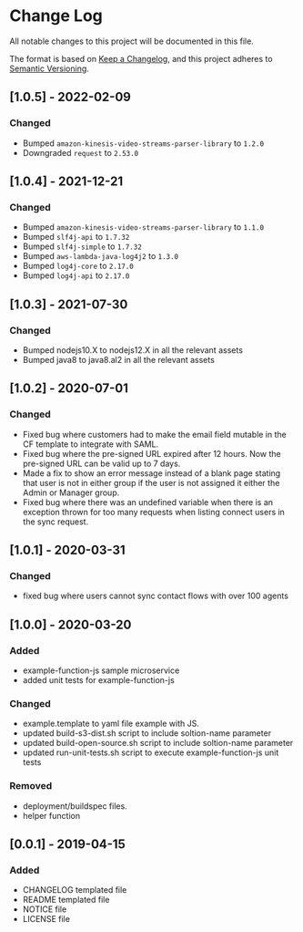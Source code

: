 # Change Log
All notable changes to this project will be documented in this file.

The format is based on [Keep a Changelog](https://keepachangelog.com/en/1.0.0/),
and this project adheres to [Semantic Versioning](https://semver.org/spec/v2.0.0.html).
## [1.0.5] - 2022-02-09
### Changed
- Bumped `amazon-kinesis-video-streams-parser-library` to `1.2.0`
- Downgraded `request` to `2.53.0`
## [1.0.4] - 2021-12-21
### Changed
- Bumped `amazon-kinesis-video-streams-parser-library` to `1.1.0`
- Bumped `slf4j-api` to `1.7.32`
- Bumped `slf4j-simple` to `1.7.32`
- Bumped `aws-lambda-java-log4j2` to `1.3.0`
- Bumped `log4j-core` to `2.17.0`
- Bumped `log4j-api` to `2.17.0`

## [1.0.3] - 2021-07-30
### Changed
- Bumped nodejs10.X to nodejs12.X in all the relevant assets
- Bumped java8 to java8.al2 in all the relevant assets

## [1.0.2] - 2020-07-01
### Changed
- Fixed bug where customers had to make the email field mutable in the CF template to integrate with SAML.
- Fixed bug where the pre-signed URL expired after 12 hours. Now the pre-signed URL can be valid up to 7 days.
- Made a fix to show an error message instead of a blank page stating that user is not in either group if the user is not assigned it either the Admin or Manager group.
- Fixed bug where there was an undefined variable when there is an exception thrown for too many requests when listing connect users in the sync request.

## [1.0.1] - 2020-03-31
### Changed
- fixed bug where users cannot sync contact flows with over 100 agents

## [1.0.0] - 2020-03-20
### Added
- example-function-js sample microservice
- added unit tests for example-function-js

### Changed
- example.template to yaml file example with JS.
- updated build-s3-dist.sh script to include soltion-name parameter
- updated build-open-source.sh script to include soltion-name parameter
- updated run-unit-tests.sh script to execute example-function-js unit tests

### Removed
- deployment/buildspec files.
- helper function

## [0.0.1] - 2019-04-15
### Added
- CHANGELOG templated file
- README templated file
- NOTICE file
- LICENSE file
